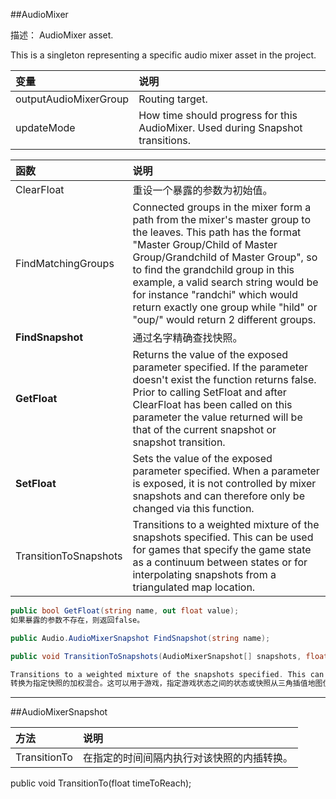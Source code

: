 ##AudioMixer

描述：
AudioMixer asset.

This is a singleton representing a specific audio mixer asset in the project.


|变量|说明|
|:--|:--|
|outputAudioMixerGroup|Routing target.|
|updateMode|How time should progress for this AudioMixer. Used during Snapshot transitions.|


|函数|说明|
|:--|:--|
|ClearFloat|重设一个暴露的参数为初始值。|
|FindMatchingGroups|Connected groups in the mixer form a path from the mixer's master group to the leaves. This path has the format "Master Group/Child of Master Group/Grandchild of Master Group", so to find the grandchild group in this example, a valid search string would be for instance "randchi" which would return exactly one group while "hild" or "oup/" would return 2 different groups.|
|**FindSnapshot**|通过名字精确查找快照。|
|**GetFloat**|Returns the value of the exposed parameter specified. If the parameter doesn't exist the function returns false. Prior to calling SetFloat and after ClearFloat has been called on this parameter the value returned will be that of the current snapshot or snapshot transition.|
|**SetFloat**|Sets the value of the exposed parameter specified. When a parameter is exposed, it is not controlled by mixer snapshots and can therefore only be changed via this function.|
|TransitionToSnapshots|Transitions to a weighted mixture of the snapshots specified. This can be used for games that specify the game state as a continuum between states or for interpolating snapshots from a triangulated map location.|

```csharp
public bool GetFloat(string name, out float value);
如果暴露的参数不存在，则返回false。
```

```csharp
public Audio.AudioMixerSnapshot FindSnapshot(string name);
```

```csharp
public void TransitionToSnapshots(AudioMixerSnapshot[] snapshots, float[] weights, float timeToReach);

Transitions to a weighted mixture of the snapshots specified. This can be used for games that specify the game state as a continuum between states or for interpolating snapshots from a triangulated map location.
转换为指定快照的加权混合。这可以用于游戏，指定游戏状态之间的状态或快照从三角插值地图位置连续。
```

---

##AudioMixerSnapshot

|方法|说明|
|:--|:--|
|TransitionTo|在指定的时间间隔内执行对该快照的内插转换。|

public void TransitionTo(float timeToReach);
